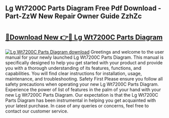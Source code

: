 ## Lg Wt7200C Parts Diagram Free Pdf Download - Part-ZzW New Repair Owner Guide ZzhZc

# <h2><a href="http://dfhq38x.blite.top/?on=Lg+Wt7200C+Parts+Diagram">🔗Download New 👉🔴 Lg Wt7200C Parts Diagram</a></h2>

[![Lg Wt7200C Parts Diagram download](https://i.imgur.com/lujVjoI.png)](http://dfhq38x.blite.top/?on=Lg+Wt7200C+Parts+Diagram)
Greetings and welcome to the user manual for your newly launched Lg Wt7200C Parts Diagram. This manual is specifically designed to help you get started with your product and provide you with a thorough understanding of its features, functions, and capabilities. You will find clear instructions for installation, usage, maintenance, and troubleshooting. Safety First Please ensure you follow all safety precautions when operating your new Lg Wt7200C Parts Diagram. Experience the power of list of features in the palm of your hand with your new Lg Wt7200C Parts Diagram. Our expectation is that the Lg Wt7200C Parts Diagram has been instrumental in helping you get acquainted with your latest purchase. In case of any queries or concerns, feel free to contact our customer service.

